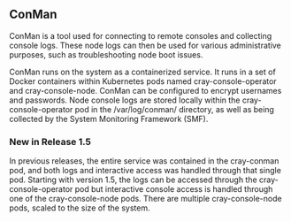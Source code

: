 ## ConMan

ConMan is a tool used for connecting to remote consoles and collecting console logs. These node logs can then be used for various administrative purposes, such as troubleshooting node boot issues.

ConMan runs on the system as a containerized service. It runs in a set of Docker containers within Kubernetes pods named cray-console-operator and cray-console-node. ConMan can be configured to encrypt usernames and passwords. Node console logs are stored locally within the cray-console-operator pod in the /var/log/conman/ directory, as well as being collected by the System Monitoring Framework \(SMF\).

### New in Release 1.5

In previous releases, the entire service was contained in the cray-conman pod, and both logs and interactive access was handled through that single pod. Starting with version 1.5, the logs can be accessed through the cray-console-operator pod but interactive console access is handled through one of the cray-console-node pods. There are multiple cray-console-node pods, scaled to the size of the system.


